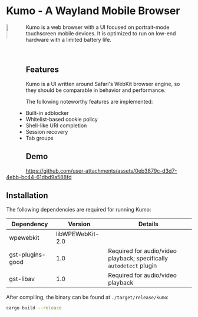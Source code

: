 # Kumo - A Wayland Mobile Browser

<p>
  <img src="./logo.svg" width="10%" align="left">

  Kumo is a web browser with a UI focused on portrait-mode touchscreen mobile
  devices. It is optimized to run on low-end hardware with a limited battery life.

  <br clear="align"/>
</p>

## Features

Kumo is a UI written around Safari's WebKit browser engine, so they should be
comparable in behavior and performance.

The following noteworthy features are implemented:

 - Built-in adblocker
 - Whitelist-based cookie policy
 - Shell-like URI completion
 - Session recovery
 - Tab groups

## Demo

https://github.com/user-attachments/assets/0eb3879c-d3d7-4ebb-bc44-61dbd9a588fd

## Installation

The following dependencies are required for running Kumo:

| Dependency        | Version          | Details                                                             |
| ----------------- | ---------------- | ------------------------------------------------------------------- |
| wpewebkit         | libWPEWebKit-2.0 |                                                                     |
| gst-plugins-good  | 1.0              | Required for audio/video playback; specifically `autodetect` plugin |
| gst-libav         | 1.0              | Required for audio/video playback                                   |

After compiling, the binary can be found at `./target/release/kumo`:

```sh
cargo build --release
```
